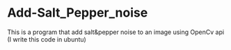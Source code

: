 Add-Salt_Pepper_noise
=====================

This is a program that add salt&pepper noise to an image using OpenCv api (I write this code in ubuntu)
